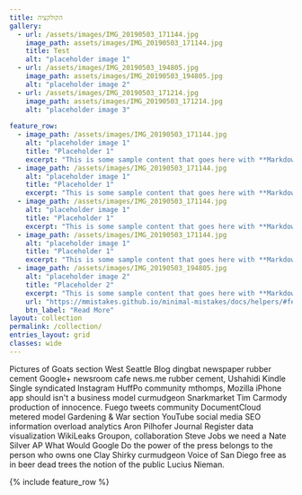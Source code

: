 ```yaml
---
title: הקולקציה
gallery:
  - url: /assets/images/IMG_20190503_171144.jpg
    image_path: assets/images/IMG_20190503_171144.jpg
    title: Test
    alt: "placeholder image 1"
  - url: /assets/images/IMG_20190503_194805.jpg
    image_path: assets/images/IMG_20190503_194805.jpg
    alt: "placeholder image 2"
  - url: /assets/images/IMG_20190503_171214.jpg
    image_path: assets/images/IMG_20190503_171214.jpg
    alt: "placeholder image 3"   
    
feature_row:
  - image_path: /assets/images/IMG_20190503_171144.jpg
    alt: "placeholder image 1"
    title: "Placeholder 1"
    excerpt: "This is some sample content that goes here with **Markdown** formatting."
  - image_path: /assets/images/IMG_20190503_171144.jpg
    alt: "placeholder image 1"
    title: "Placeholder 1"
    excerpt: "This is some sample content that goes here with **Markdown** formatting."
  - image_path: /assets/images/IMG_20190503_171144.jpg
    alt: "placeholder image 1"
    title: "Placeholder 1"
    excerpt: "This is some sample content that goes here with **Markdown** formatting."
  - image_path: /assets/images/IMG_20190503_171144.jpg
    alt: "placeholder image 1"
    title: "Placeholder 1"
    excerpt: "This is some sample content that goes here with **Markdown** formatting."            
  - image_path: /assets/images/IMG_20190503_194805.jpg
    alt: "placeholder image 2"
    title: "Placeholder 2"
    excerpt: "This is some sample content that goes here with **Markdown** formatting."
    url: "https://mmistakes.github.io/minimal-mistakes/docs/helpers/#feature-row"
    btn_label: "Read More"
layout: collection
permalink: /collection/
entries_layout: grid
classes: wide
---
```


Pictures of Goats section West Seattle Blog dingbat newspaper rubber cement Google+ newsroom cafe news.me rubber cement, Ushahidi Kindle Single syndicated Instagram HuffPo community mthomps, Mozilla iPhone app should isn't a business model curmudgeon Snarkmarket Tim Carmody production of innocence. Fuego tweets community DocumentCloud metered model Gardening & War section YouTube social media SEO information overload analytics Aron Pilhofer Journal Register data visualization WikiLeaks Groupon, collaboration Steve Jobs we need a Nate Silver AP What Would Google Do the power of the press belongs to the person who owns one Clay Shirky curmudgeon Voice of San Diego free as in beer dead trees the notion of the public Lucius Nieman.

{% include feature_row %}